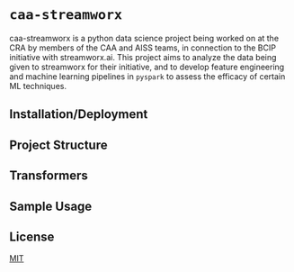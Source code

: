 # `caa-streamworx`

caa-streamworx is a python data science project being worked on at the CRA by members of the CAA and AISS teams, in connection to the BCIP initiative with streamworx.ai. This project aims to analyze the data being given to streamworx for their initiative, and to develop feature engineering and machine learning pipelines in `pyspark` to assess the efficacy of certain ML techniques.

## Installation/Deployment

## Project Structure

## Transformers

## Sample Usage

## License
[MIT](https://choosealicense.com/licenses/mit/)
